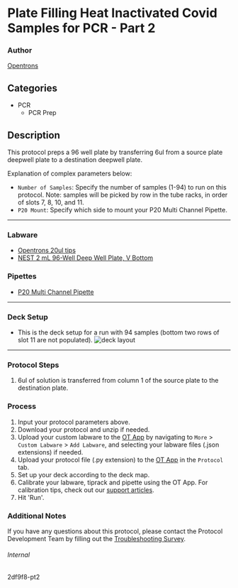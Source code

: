 # Plate Filling Heat Inactivated Covid Samples for PCR - Part 2

### Author
[Opentrons](https://opentrons.com/)

## Categories
* PCR
	* PCR Prep

## Description
This protocol preps a 96 well plate by transferring 6ul from a source plate deepwell plate to a destination deepwell plate.

Explanation of complex parameters below:
* `Number of Samples`: Specify the number of samples (1-94) to run on this protocol. Note: samples will be picked by row in the tube racks, in order of slots 7, 8, 10, and 11.
* `P20 Mount`: Specify which side to mount your P20 Multi Channel Pipette.

---

### Labware
* [Opentrons 20ul tips](https://shop.opentrons.com/collections/opentrons-tips/products/opentrons-10ul-tips)
* [NEST 2 mL 96-Well Deep Well Plate, V Bottom](https://shop.opentrons.com/collections/lab-plates/products/nest-0-2-ml-96-well-deep-well-plate-v-bottom)


### Pipettes
* [P20 Multi Channel Pipette](https://shop.opentrons.com/collections/ot-2-robot/products/8-channel-electronic-pipette)


---

### Deck Setup
* This is the deck setup for a run with 94 samples (bottom two rows of slot 11 are not populated).
![deck layout](https://opentrons-protocol-library-website.s3.amazonaws.com/custom-README-images/2df9f8/Screen+Shot+2021-09-29+at+10.02.24+AM.png)



---

### Protocol Steps
1. 6ul of solution is transferred from column 1 of the source plate to the destination plate.

### Process
1. Input your protocol parameters above.
2. Download your protocol and unzip if needed.
3. Upload your custom labware to the [OT App](https://opentrons.com/ot-app) by navigating to `More` > `Custom Labware` > `Add Labware`, and selecting your labware files (.json extensions) if needed.
4. Upload your protocol file (.py extension) to the [OT App](https://opentrons.com/ot-app) in the `Protocol` tab.
5. Set up your deck according to the deck map.
6. Calibrate your labware, tiprack and pipette using the OT App. For calibration tips, check out our [support articles](https://support.opentrons.com/en/collections/1559720-guide-for-getting-started-with-the-ot-2).
7. Hit 'Run'.

### Additional Notes
If you have any questions about this protocol, please contact the Protocol Development Team by filling out the [Troubleshooting Survey](https://protocol-troubleshooting.paperform.co/).

###### Internal
2df9f8-pt2
